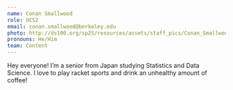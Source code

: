 ```yaml
---
name: Conan Smallwood
role: UCS2
email: conan.smallwood@berkeley.edu
photo: http://ds100.org/sp25/resources/assets/staff_pics/Conan_Smallwood.jpg
pronouns: He/Him
team: Content
---
```

Hey everyone! I’m a senior from Japan studying Statistics and Data Science. I love to play racket sports and drink an unhealthy amount of coffee!